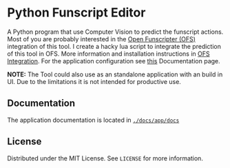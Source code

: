 # Python Funscript Editor

A Python program that use Computer Vision to predict the funscript actions. Most of you are probably interested in the [Open Funscripter (OFS)](https://github.com/OpenFunscripter/OFS) integration of this tool. I create a hacky lua script to integrate the prediction of this tool in OFS. More information and installation instructions in [OFS Integration](https://github.com/michael-mueller-git/Python-Funscript-Editor/blob/main/docs/app/docs/user-guide/ofs-integration.md). For the application configuration see [this](https://github.com/michael-mueller-git/Python-Funscript-Editor/blob/main/docs/app/docs/user-guide/config.md) Documentation page.

**NOTE:** The Tool could also use as an standalone application with an build in UI. Due to the limitations it is not intended for productive use.

## Documentation

The application documentation is located in [`./docs/app/docs`](https://github.com/michael-mueller-git/Python-Funscript-Editor/blob/main/docs/app/docs)

## License

Distributed under the MIT License. See `LICENSE` for more information.
